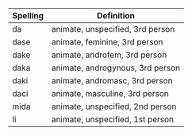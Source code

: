 | Spelling | Definition |
|----------|------------|
| da | animate, unspecified, 3rd person |
| dase | animate, feminine, 3rd person |
| dake | animate, androfem, 3rd person |
| daka | animate, androgynous, 3rd person |
| daki | animate, andromasc, 3rd person |
| daci | animate, masculine, 3rd person |
| mida | animate, unspecified, 2nd person |
| li | animate, unspecified, 1st person |
